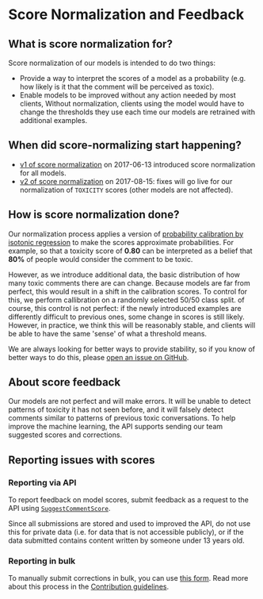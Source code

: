 # Score Normalization and Feedback

## What is score normalization for?

Score normalization of our models is intended to do two things:

*   Provide a way to interpret the scores of a model as a probability (e.g. how
    likely is it that the comment will be perceived as toxic).
*   Enable models to be improved without any action needed by most clients,
    Without normalization, clients using the model would have to change the
    thresholds they use each time our models are retrained with additional
    examples.


## When did score-normalizing start happening?

*   [v1 of score normalization](/releases/score_normalization_v1.md) on 2017-06-13
    introduced score normalization for all models.
*   [v2 of score normalization](/releases/score_normalization_v2_for_toxicity.md) on
    2017-08-15: fixes will go live for our normalization of `TOXICITY` scores
    (other models are not affected).


## How is score normalization done?

Our normalization process applies a version of [probability calibration by
isotonic regression](http://scikit-learn.org/stable/modules/calibration.html) to
make the scores approximate probabilities. For example, so that a toxicity score
of **0.80** can be interpreted as a belief that **80%** of people would consider
the comment to be toxic.

However, as we introduce additional data, the basic distribution of how many
toxic comments there are can change. Because models are far from perfect, this
would result in a shift in the calibration scores. To control for this, we
perform callibration on a randomly selected 50/50 class split. of course, this
control is not perfect: if the newly introduced examples are differently
difficult to previous ones, some change in scores is still likely.
However, in practice, we think this will be reasonably stable, and clients will
be able to have the same 'sense' of what a threshold means.


We are always looking for better ways to provide stability, so if you know of
better ways to do this, please
[open an issue on GitHub](https://github.com/conversationai/perspectiveapi/issues).

## About score feedback

Our models are not perfect and will make errors. It will be unable to detect patterns
of toxicity it has not seen before, and it will falsely detect comments similar to
patterns of previous toxic conversations. To help improve the machine learning, the API
supports sending our team suggested scores and corrections.

## Reporting issues with scores
 
### Reporting via API

To report feedback on model scores, submit feedback as a request to the API
using [`SuggestCommentScore`](api_reference.md#suggestcommentscore-request).

Since all submissions are stored and used to improved the API, do not use this for private
data (i.e. for data that is not accessible publicly), or if the data submitted contains
content written by someone under 13 years old.
 
### Reporting in bulk

To manually submit corrections in bulk, you can use
[this form](https://docs.google.com/forms/d/e/1FAIpQLScAivfFHiwq08JfsHuIkTbdECLK0nSmyBi4JMvaqDrom2aVQw/viewform?c=0&w=1).
Read more about this process in the [Contribution guidelines](CONTRIBUTING.md).

